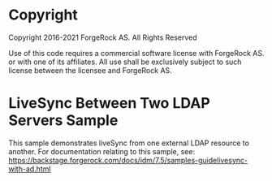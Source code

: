 Copyright
=============
Copyright 2016-2021 ForgeRock AS. All Rights Reserved

Use of this code requires a commercial software license with ForgeRock AS.
or with one of its affiliates. All use shall be exclusively subject
to such license between the licensee and ForgeRock AS.

LiveSync Between Two LDAP Servers Sample
========================================

This sample demonstrates liveSync from one external LDAP resource to another.
For documentation relating to this sample, see:
https://backstage.forgerock.com/docs/idm/7.5/samples-guidelivesync-with-ad.html
